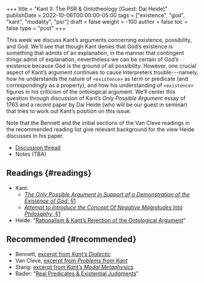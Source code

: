 +++
title = "Kant II: The PSR & Ontotheology (Guest: Dai Heide)"
publishDate = 2022-10-06T00:00:00-05:00
tags = ["existence", "god", "kant", "modality", "psr"]
draft = false
weight = -100
author = false
toc = false
type = "post"
+++

This week we discuss Kant&rsquo;s arguments concerning existence, possibility, and God. We&rsquo;ll see that though Kant denies that God&rsquo;s existence is something that admits of an explanation, in the manner that contingent things admit of explanation, nevertheless we can be certain of God&rsquo;s existence because God is the ground of all possibility. However, one crucial aspect of Kant&rsquo;s argument continues to cause interpreters trouble---namely, how he understands the nature of `<existence>` as term or predicate (and correspondingly as a property), and how his understanding of `<existence>` figures in his criticism of the ontological argument. We&rsquo;ll center this question through discussion of Kant&rsquo;s _Only Possible Argument_ essay of 1763 and a recent paper by Dai Heide (who will be our guest in seminar) that tries to work out Kant&rsquo;s position on this issue.

Note that the Bennett and the initial sections of the Van Cleve readings in the recommended reading list give relevant background for the view Heide discusses in his paper.

-   [Discussion thread](https://discord.com/channels/1006739669842673674/1025408926382043239)
-   Notes (TBA)


## Readings {#readings}

-   Kant:
    -   [_The Only Possible Argument in Support of a Demonstration of the Existence of God_, §1](https://www.icloud.com/iclouddrive/0d392QP8SyEkPy7MZQthvjpUA#kant1992-beweisgrund)
    -   [_Attempt to Introduce the Concept Of Negative Magnitudes Into Philosophy_, §1](https://www.icloud.com/iclouddrive/0b9ddBPcNPwm-24NIrui38PjQ#kant1992d)
-   Heide: &ldquo;[Rationalism &amp; Kant&rsquo;s Rejection of the Ontological Argument](/materials/readings/heide-ontological-arg.pdf)&rdquo;


## Recommended {#recommended}

-   Bennett, [excerpt from _Kant&rsquo;s Dialectic_](/materials/readings/bennett-kant-frege.pdf)
-   Van Cleve, [excerpt from _Problems from Kant_](/materials/readings/vancleve-rational-theology.pdf)
-   Stang: [excerpt from _Kant&rsquo;s Modal Metaphysics_](/materials/readings/stang-real-predicates.pdf)
-   Bader: &ldquo;[Real Predicates &amp; Existential Judgments](https://www.icloud.com/iclouddrive/05b7ErfG2fUgWlPwQDPJ7Phww#bader2018)&rdquo;

